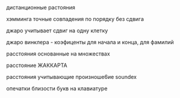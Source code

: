 дистанционные растояния 

хэмминга точные совпадения по порядку без сдвига

джаро учитывает сдвиг на одну клетку

джаро винклера - коэфиценты для начала и конца, для фамилий

расстояния основанные на множествах

расстояние ЖАККАРТА 

расстояния учитывающие произноше6ие soundex

опечатки близости букв на клавиатуре 
